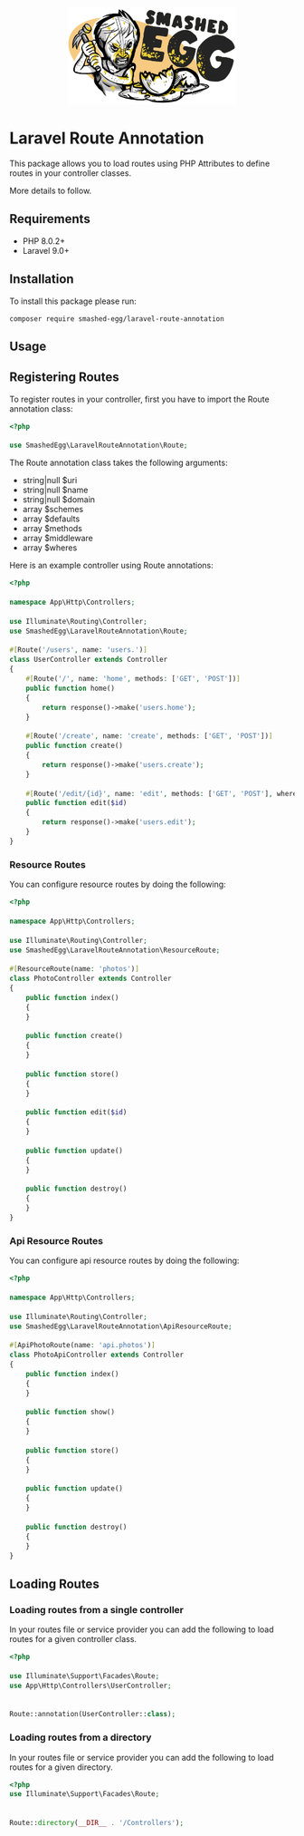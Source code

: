 <p align="center">
  <img src="https://raw.githubusercontent.com/smashed-egg/.github/05d922c99f1a3bddea88339064534566b941eca9/profile/main.jpg" width="300">
</p>

# Laravel Route Annotation

This package allows you to load routes using PHP Attributes to define routes in your controller classes.

More details to follow.

## Requirements

* PHP 8.0.2+
* Laravel 9.0+

## Installation

To install this package please run:

```
composer require smashed-egg/laravel-route-annotation
```
## Usage

## Registering Routes

To register routes in your controller, first you have to import the Route annotation class:

```php
<?php

use SmashedEgg\LaravelRouteAnnotation\Route;

```

The Route annotation class takes the following arguments:

- string|null $uri
- string|null $name
- string|null $domain
- array $schemes
- array $defaults
- array $methods
- array $middleware 
- array $wheres


Here is an example controller using Route annotations:

```php
<?php

namespace App\Http\Controllers;

use Illuminate\Routing\Controller;
use SmashedEgg\LaravelRouteAnnotation\Route;

#[Route('/users', name: 'users.')]
class UserController extends Controller
{
    #[Route('/', name: 'home', methods: ['GET', 'POST'])]
    public function home()
    {
        return response()->make('users.home');
    }

    #[Route('/create', name: 'create', methods: ['GET', 'POST'])]
    public function create()
    {
        return response()->make('users.create');
    }

    #[Route('/edit/{id}', name: 'edit', methods: ['GET', 'POST'], wheres: ['id' => '[0-9]+'])]
    public function edit($id)
    {
        return response()->make('users.edit');
    }
}

```

### Resource Routes

You can configure resource routes by doing the following:

```php
<?php

namespace App\Http\Controllers;

use Illuminate\Routing\Controller;
use SmashedEgg\LaravelRouteAnnotation\ResourceRoute;

#[ResourceRoute(name: 'photos')]
class PhotoController extends Controller
{
    public function index()
    {
    }

    public function create()
    {
    }

    public function store()
    {
    }

    public function edit($id)
    {
    }

    public function update()
    {
    }

    public function destroy()
    {
    }
}
```

### Api Resource Routes

You can configure api resource routes by doing the following:

```php
<?php

namespace App\Http\Controllers;

use Illuminate\Routing\Controller;
use SmashedEgg\LaravelRouteAnnotation\ApiResourceRoute;

#[ApiPhotoRoute(name: 'api.photos')]
class PhotoApiController extends Controller
{
    public function index()
    {
    }

    public function show()
    {
    }

    public function store()
    {
    }

    public function update()
    {
    }

    public function destroy()
    {
    }
}

```

## Loading Routes

### Loading routes from a single controller

In your routes file or service provider you can add the following to load routes for a given controller class.

```php
<?php

use Illuminate\Support\Facades\Route;
use App\Http\Controllers\UserController;


Route::annotation(UserController::class);
```

### Loading routes from a directory

In your routes file or service provider you can add the following to load routes for a given directory.

```php
<?php
use Illuminate\Support\Facades\Route;


Route::directory(__DIR__ . '/Controllers');
```